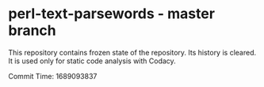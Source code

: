 # perl-text-parsewords - master branch

This repository contains frozen state of the repository.
Its history is cleared. It is used only for static code
analysis with Codacy.

Commit Time: 1689093837